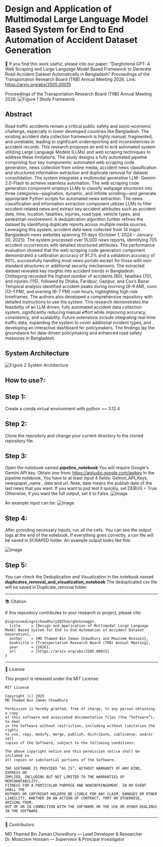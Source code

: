 # Design and Application of Multimodal Large Language Model Based System for End to End Automation of Accident Dataset Generation

📄 If you find this work useful, please cite our paper:
“Durghotona GPT: A Web Scraping and Large Language Model Based Framework
to Generate Road Accident Dataset Automatically in Bangladesh”
Proceedings of the Transportation Research Board (TRB) Annual Meeting
2026. 
Link: https://arxiv.org/abs/2505.00015

Proceedings of the Transportation Research Board (TRB) Annual Meeting 2026.
![Figure 1 Study Framework](https://github.com/user-attachments/assets/49503650-9ce0-4473-94e0-b78aca904282)

## Abstract
Road traffic accidents remain a critical public safety and socio-economic challenge, especially in lower developed countries like Bangladesh. The existing accident data collection framework is highly manual, fragmented, and unreliable, leading to significant underreporting and inconsistencies in accident records. This research proposes an end to end automated system utilizing Large Language Models (LLMs) and web scraping techniques to address these limitations. The study designs a fully automated pipeline comprising four key components: automated web scraping code generation, news collection from online media, accident news classification and structured information extraction and duplicate removal for dataset consolidation. The system integrates a multimodal generative LLM- Gemini-2.0-Flash to achieve seamless automation. The web scraping code generation component employs LLMs to classify webpage structures into three categories—pagination, dynamic, and infinite scrolling—and generate appropriate Python scripts for automated news extraction. The news classification and information extraction component utilizes LLMs to filter accident-related news and extract key accident attributes such as accident date, time, location, fatalities, injuries, road type, vehicle types, and pedestrian involvement. A deduplication algorithm further refines the dataset by identifying duplicate reports across multiple media sources. Leveraging this system, accident data were collected from 14 major Bangladeshi news websites spanning 111 days (October 1, 2024 – January 20, 2025). The system processed over 15,000 news reports, identifying 705 accident occurrences with detailed structured attributes. The performance evaluation showed that the web scraping code generation component demonstrated a calibration accuracy of 91.3% and a validation accuracy of 80%, successfully handling most news portals except for those with non-standard structures or additional security mechanisms. The extracted dataset revealed key insights into accident trends in Bangladesh. Chittagong recorded the highest number of accidents (80), fatalities (70), and injuries (115), followed by Dhaka, Faridpur, Gazipur, and Cox’s Bazar. Temporal analysis identified accident peaks during morning (8–9 AM), noon (12–1 PM), and evening (6–7 PM) rush hours, highlighting high-risk timeframes. The authors also developed a comprehensive repository with detailed instructions to use the system. This research demonstrates the feasibility of an LLM driven, fully automated accident data collection system, significantly reducing manual effort while improving accuracy, consistency, and scalability. Future extensions include integrating real-time traffic data, expanding the system to cover additional incident types, and developing an interactive dashboard for policymakers. The findings lay the groundwork for data-driven policymaking and enhanced road safety measures in Bangladesh.

## System Architecture
![Figure 2 System Architecture](https://github.com/user-attachments/assets/7067281b-89c6-441b-9dba-dbe4ed2a44db)

## How to use?:

## Step 1: 
Create a conda virtual environment with python == 3.12.4
## Step 2:
Clone the repository and change your current directory to the cloned repository file. 
## Step 3:
Open the notebook named **pipeline_notebook**
You will require Google's Gemini API key. Obtain one from: https://aistudio.google.com/apikey 
In the pipeline notebook, You have to at least input 4 fields: Gemini_API_Keys, newspaper_name , date and url. Note, date means the publish date of the last news that you want.
If you want to just test it quickly, set DEBUG = True. Otherwise, if you want the full output, set it to False. 
![image](https://github.com/user-attachments/assets/a359c0c1-23a6-48f2-b01e-a0c744d5cfb4)


An example input can be:
![image](https://github.com/user-attachments/assets/675d2637-306c-4961-ab89-b9b8cd897d16)


## Step 4:
After providing necessary inputs, run all the cells. You can see the output logs at the end of the notebook. If everything goes correctly, a csv file will be saved in SCRAPED folder. An example output looks like this:

![image](https://github.com/user-attachments/assets/a158e496-05c4-4b6d-9f00-4afee0671643)

## Step 5:
You can check the Deduplication and Visualization in the notebook named **duplicates_removal_and_visualization_notebook**
The deduplicated csv file will be saved in Duplicate_removal folder

------------------------------------------------------------------------

📚 Citation

If this repository contributes to your research or project, please cite:

    @inproceedings{chowdhury2025durghotonagpt,
      title     = {Design and Application of Multimodal Large Language Model Based System for End to End Automation of Accident Dataset Generation},
      author    = {MD Thamed Bin Zaman Chowdhury and Moazzem Hossain},
      booktitle = {Transportation Research Board (TRB) Annual Meeting},
      year      = {2026},
      url       = {https://arxiv.org/abs/2505.00015}
    }

------------------------------------------------------------------------

🪪 License

This project is released under the MIT License:

    MIT License

    Copyright (c) 2025 
    MD Thamed Bin Zaman Chowdhury

    Permission is hereby granted, free of charge, to any person obtaining a copy
    of this software and associated documentation files (the “Software”), to deal
    in the Software without restriction, including without limitation the rights
    to use, copy, modify, merge, publish, distribute, sublicense, and/or sell
    copies of the Software, subject to the following conditions:

    The above copyright notice and this permission notice shall be included in
    all copies or substantial portions of the Software.

    THE SOFTWARE IS PROVIDED “AS IS”, WITHOUT WARRANTY OF ANY KIND, EXPRESS OR
    IMPLIED, INCLUDING BUT NOT LIMITED TO THE WARRANTIES OF MERCHANTABILITY,
    FITNESS FOR A PARTICULAR PURPOSE AND NONINFRINGEMENT. IN NO EVENT SHALL THE
    AUTHORS OR COPYRIGHT HOLDERS BE LIABLE FOR ANY CLAIM, DAMAGES OR OTHER
    LIABILITY, WHETHER IN AN ACTION OF CONTRACT, TORT OR OTHERWISE, ARISING FROM,
    OUT OF OR IN CONNECTION WITH THE SOFTWARE OR THE USE OR OTHER DEALINGS IN THE SOFTWARE.

------------------------------------------------------------------------

🧩 Contributors

MD Thamed Bin Zaman Chowdhury — Lead Developer & Researcher
Dr. Moazzem Hossain — Supervisor & Principal Investigator


